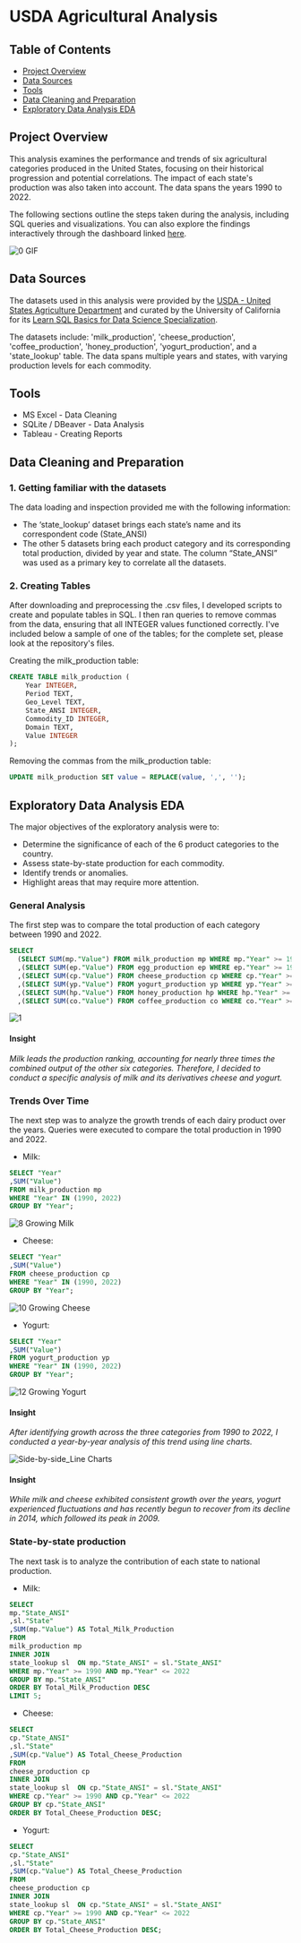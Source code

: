 # USDA Agricultural Analysis

## Table of Contents

- [Project Overview](#project-overview)
- [Data Sources](#data-sources)
- [Tools](#tools)
- [Data Cleaning and Preparation](#data-cleaning-and-preparation)
- [Exploratory Data Analysis EDA](#exploratory-data-analysis-eda)

## Project Overview

This analysis examines the performance and trends of six agricultural categories produced in the United States, focusing on their historical progression and potential correlations. The impact of each state's production was also taken into account. The data spans the years 1990 to 2022.

The following sections outline the steps taken during the analysis, including SQL queries and visualizations. You can also explore the findings interactively through the dashboard linked [here](https://public.tableau.com/app/profile/yassmin.ac/viz/USDAAgriculturalAnalysis/Milkdashboard).

![0  GIF](https://github.com/user-attachments/assets/34fac7ba-6bb5-49b6-b43d-1450731d5c47)

## Data Sources

The datasets used in this analysis were provided by the [USDA - United States Agriculture Department](https://quickstats.nass.usda.gov/) and curated by the University of California for its [Learn SQL Basics for Data Science Specialization](https://www.coursera.org/specializations/learn-sql-basics-data-science?irclickid=ziD0EF0QPxyKR-hzfcQ%3AWQJsUkCzueTdMQf7Rc0&irgwc=1&utm_medium=partners&utm_source=impact&utm_campaign=3637364&utm_content=b2c).

The datasets include: 'milk_production', 'cheese_production', 'coffee_production', 'honey_production', 'yogurt_production', and a 'state_lookup' table. The data spans multiple years and states, with varying production levels for each commodity.

## Tools

- MS Excel - Data Cleaning
- SQLite / DBeaver - Data Analysis
- Tableau - Creating Reports

## Data Cleaning and Preparation

### 1. Getting familiar with the datasets

The data loading and inspection provided me with the following information:

- The ‘state_lookup’ dataset brings each state’s name and its correspondent code (State_ANSI)
- The other 5 datasets bring each product category and its corresponding total production, divided by year and state. The column “State_ANSI” was used as a primary key to correlate all the datasets.

### 2. Creating Tables

After downloading and preprocessing the .csv files, I developed scripts to create and populate tables in SQL. I then ran queries to remove commas from the data, ensuring that all INTEGER values functioned correctly. I've included below a sample of one of the tables; for the complete set, please look at the repository's files.

Creating the milk_production table:

```sql
CREATE TABLE milk_production (
    Year INTEGER,
    Period TEXT,
    Geo_Level TEXT,
    State_ANSI INTEGER,
    Commodity_ID INTEGER,
    Domain TEXT,
    Value INTEGER
);
```

Removing the commas from the milk_production table:

```sql
UPDATE milk_production SET value = REPLACE(value, ',', '');
```

## Exploratory Data Analysis EDA

The major objectives of the exploratory analysis were to:

- Determine the significance of each of the 6 product categories to the country.
- Assess state-by-state production for each commodity.
- Identify trends or anomalies.
- Highlight areas that may require more attention.

### General Analysis

The first step was to compare the total production of each category between 1990 and 2022.

```sql
SELECT 
  (SELECT SUM(mp."Value") FROM milk_production mp WHERE mp."Year" >= 1990 AND mp."Year" <= 2022) AS SUM_Milk_Production
  ,(SELECT SUM(ep."Value") FROM egg_production ep WHERE ep."Year" >= 1990 AND ep."Year" <= 2022) AS SUM_Egg_Production
  ,(SELECT SUM(cp."Value") FROM cheese_production cp WHERE cp."Year" >= 1990 AND cp."Year" <= 2022) AS SUM_Cheese_Production
  ,(SELECT SUM(yp."Value") FROM yogurt_production yp WHERE yp."Year" >= 1990 AND yp."Year" <= 2022) AS SUM_Yogurt_Production
  ,(SELECT SUM(hp."Value") FROM honey_production hp WHERE hp."Year" >= 1990 AND hp."Year" <= 2022) AS SUM_Honey_Production
  ,(SELECT SUM(co."Value") FROM coffee_production co WHERE co."Year" >= 1990 AND co."Year" <= 2022) AS SUM_Coffee_Production;
```

![1](https://github.com/user-attachments/assets/d26a263b-a312-4d96-93a5-e5f4ad1abb56)

#### Insight

*Milk leads the production ranking, accounting for nearly three times the combined output of the other six categories. Therefore, I decided to conduct a specific analysis of milk and its derivatives cheese and yogurt.*

### Trends Over Time

The next step was to analyze the growth trends of each dairy product over the years. Queries were executed to compare the total production in 1990 and 2022.

- Milk:

```sql
SELECT "Year"
,SUM("Value")
FROM milk_production mp 
WHERE "Year" IN (1990, 2022)
GROUP BY "Year";
```

![8  Growing Milk](https://github.com/user-attachments/assets/a1bfa1f0-4d41-4976-a79d-b456b3f40e5d)

- Cheese:
```sql
SELECT "Year"
,SUM("Value")
FROM cheese_production cp 
WHERE "Year" IN (1990, 2022)
GROUP BY "Year";
```

![10  Growing Cheese](https://github.com/user-attachments/assets/634f1ded-b43c-428a-bd13-10eb637a700c)

- Yogurt:
```sql
SELECT "Year"
,SUM("Value")
FROM yogurt_production yp 
WHERE "Year" IN (1990, 2022)
GROUP BY "Year";
```

![12  Growing Yogurt](https://github.com/user-attachments/assets/61126cd0-cf2f-4666-ba11-10ee3be13e2f)

#### Insight

*After identifying growth across the three categories from 1990 to 2022, I conducted a year-by-year analysis of this trend using line charts.*

![Side-by-side_Line Charts](https://github.com/user-attachments/assets/6275ebaa-1d16-4f9d-bfdc-8c8fdc5d3047)

#### Insight

*While milk and cheese exhibited consistent growth over the years, yogurt experienced fluctuations and has recently begun to recover from its decline in 2014, which followed its peak in 2009.*

### State-by-state production

The next task is to analyze the contribution of each state to national production.

- Milk:

```sql
SELECT 
mp."State_ANSI"
,sl."State"
,SUM(mp."Value") AS Total_Milk_Production
FROM 
milk_production mp
INNER JOIN 
state_lookup sl  ON mp."State_ANSI" = sl."State_ANSI"
WHERE mp."Year" >= 1990 AND mp."Year" <= 2022
GROUP BY mp."State_ANSI"
ORDER BY Total_Milk_Production DESC
LIMIT 5;
```

- Cheese:

```sql
SELECT 
cp."State_ANSI"
,sl."State"
,SUM(cp."Value") AS Total_Cheese_Production
FROM 
cheese_production cp 
INNER JOIN 
state_lookup sl  ON cp."State_ANSI" = sl."State_ANSI"
WHERE cp."Year" >= 1990 AND cp."Year" <= 2022
GROUP BY cp."State_ANSI"
ORDER BY Total_Cheese_Production DESC;
```

- Yogurt:

```sql
SELECT 
cp."State_ANSI"
,sl."State"
,SUM(cp."Value") AS Total_Cheese_Production
FROM 
cheese_production cp 
INNER JOIN 
state_lookup sl  ON cp."State_ANSI" = sl."State_ANSI"
WHERE cp."Year" >= 1990 AND cp."Year" <= 2022
GROUP BY cp."State_ANSI"
ORDER BY Total_Cheese_Production DESC;
```
